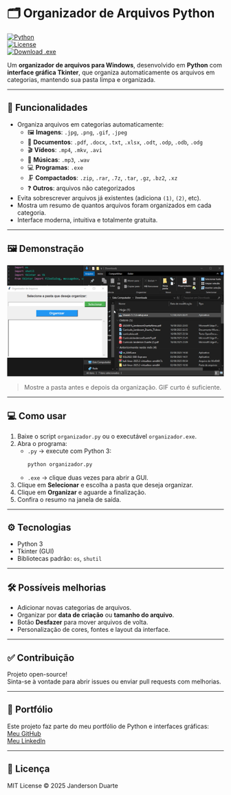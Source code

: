 # 🗂 Organizador de Arquivos Python

[![Python](https://img.shields.io/badge/Python-3.11-blue?logo=python&logoColor=white)](https://www.python.org/)  
[![License](https://img.shields.io/badge/License-MIT-green)](LICENSE)  
[![Download .exe](https://img.shields.io/badge/Download-EXE-orange)](dist/organizador.exe)

Um **organizador de arquivos para Windows**, desenvolvido em **Python** com **interface gráfica Tkinter**, que organiza automaticamente os arquivos em categorias, mantendo sua pasta limpa e organizada.  

---

## 🎯 Funcionalidades

- Organiza arquivos em categorias automaticamente:
  - 🖼 **Imagens**: `.jpg`, `.png`, `.gif`, `.jpeg`  
  - 📄 **Documentos**: `.pdf`, `.docx`, `.txt`, `.xlsx`, `.odt`, `.odp`, `.odb`, `.odg`  
  - 🎬 **Vídeos**: `.mp4`, `.mkv`, `.avi`  
  - 🎵 **Músicas**: `.mp3`, `.wav`  
  - 💻 **Programas**: `.exe`  
  - 🗜 **Compactados**: `.zip`, `.rar`, `.7z`, `.tar`, `.gz`, `.bz2`, `.xz`  
  - ❓ **Outros**: arquivos não categorizados  
- Evita sobrescrever arquivos já existentes (adiciona `(1)`, `(2)`, etc).  
- Mostra um resumo de quantos arquivos foram organizados em cada categoria.  
- Interface moderna, intuitiva e totalmente gratuita.  

---

## 🖼 Demonstração

![GIF demonstrando o organizador em ação](screenshots/demo.gif)  

> Mostre a pasta antes e depois da organização. GIF curto é suficiente.

---

## 💻 Como usar

1. Baixe o script `organizador.py` ou o executável `organizador.exe`.  
2. Abra o programa:  
   - `.py` → execute com Python 3:  
     ```bash
     python organizador.py
     ```  
   - `.exe` → clique duas vezes para abrir a GUI.  
3. Clique em **Selecionar** e escolha a pasta que deseja organizar.  
4. Clique em **Organizar** e aguarde a finalização.  
5. Confira o resumo na janela de saída.  

---

## ⚙️ Tecnologias

- Python 3  
- Tkinter (GUI)  
- Bibliotecas padrão: `os`, `shutil`  

---

## 🛠 Possíveis melhorias

- Adicionar novas categorias de arquivos.  
- Organizar por **data de criação** ou **tamanho do arquivo**.  
- Botão **Desfazer** para mover arquivos de volta.  
- Personalização de cores, fontes e layout da interface.  

---

## ✅ Contribuição

Projeto open-source!  
Sinta-se à vontade para abrir issues ou enviar pull requests com melhorias.  

---

## 📌 Portfólio

Este projeto faz parte do meu portfólio de Python e interfaces gráficas:  
[Meu GitHub](https://github.com/seu-usuario)  
[Meu LinkedIn](https://www.linkedin.com/in/seu-usuario)  

---

## 📝 Licença

MIT License © 2025 Janderson Duarte
